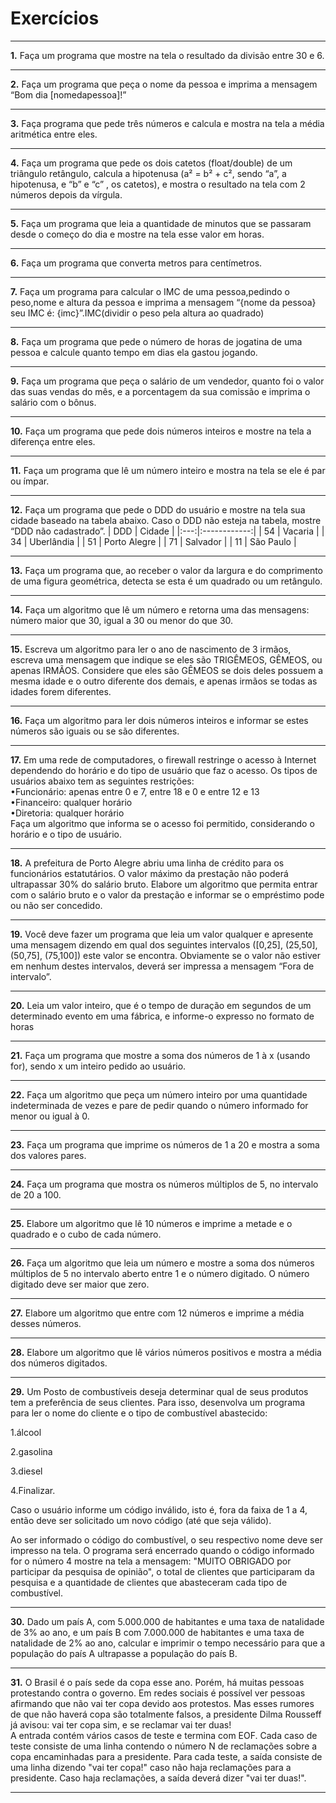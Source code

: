 # Exercícios
***
**1.** Faça um programa que mostre na tela o resultado da divisão entre 30 e 6.
***
**2.** Faça um programa que peça o nome da pessoa e imprima a mensagem “Bom dia [nomedapessoa]!”
***
**3.** Faça programa que pede três números e calcula e mostra na tela a média aritmética entre eles.
***
**4.** Faça um programa que pede os dois catetos (float/double) de um triângulo retângulo, calcula a hipotenusa (a² = b² + c², sendo “a”, a hipotenusa, e “b” e “c” , os catetos), e mostra o resultado na tela com 2 números depois da vírgula.
***
**5.** Faça um programa que leia a quantidade de minutos que se passaram desde o começo do dia e mostre na tela esse valor em horas.
***
**6.** Faça um programa que converta metros para centímetros.
***
**7.** Faça um programa para calcular o IMC de uma pessoa,pedindo o peso,nome e altura da pessoa e imprima a mensagem “{nome da pessoa} seu IMC é: {imc}”.IMC(dividir o peso pela altura ao quadrado)
***
**8.** Faça um programa que pede o número de horas de jogatina de uma pessoa e calcule quanto tempo em dias ela gastou jogando.
***
**9.** Faça um programa que peça o salário de um vendedor, quanto foi o valor das suas vendas do mês, e a porcentagem da sua comissão e imprima o salário com o bônus.
***
**10.** Faça um programa que pede dois números inteiros e mostre na tela a diferença entre eles.
***
**11.** Faça um programa que lê um número inteiro e mostra na tela se ele é par ou ímpar.
***
**12.** Faça um programa que pede o DDD do usuário e mostre na tela sua cidade baseado na tabela abaixo. Caso o DDD não esteja na tabela, mostre “DDD não cadastrado”.
| DDD |    Cidade    |
|:---:|:------------:|
|  54 |    Vacaria   |
|  34 |  Uberlândia  |
|  51 | Porto Alegre |
|  71 |   Salvador   |
|  11 |   São Paulo  |
***
**13.** Faça  um  programa  que,  ao receber  o valor  da largura  e  do  comprimento  de  uma figura geométrica, detecta se esta é um quadrado ou um retângulo.
***
**14.** Faça um algoritmo que lê um número e retorna uma das mensagens: número maior que 30, igual a 30 ou menor do que 30.
***

**15.** Escreva   um   algoritmo   para   ler   o   ano   de   nascimento   de   3   irmãos,   escreva   uma mensagem que indique se eles são TRIGÊMEOS, GÊMEOS, ou apenas IRMÃOS. Considere que eles são GÊMEOS se dois deles possuem a mesma idade e o outro diferente dos demais, e apenas irmãos se todas as idades forem diferentes.

***
**16.** Faça um algoritmo para ler dois números inteiros e informar se estes números são iguais ou se são diferentes.
***
**17.** Em uma rede de computadores, o firewall restringe o acesso à Internet dependendo do horário e do tipo de usuário que faz o acesso. Os tipos de usuários abaixo tem as seguintes restrições:  
•Funcionário: apenas entre 0 e 7, entre 18 e 0 e entre 12 e 13  
•Financeiro: qualquer horário  
•Diretoria: qualquer horário  
Faça um algoritmo que informa se o acesso foi permitido, considerando o horário e o tipo de usuário.
***
**18.** A prefeitura de Porto Alegre abriu uma linha de crédito para os funcionários estatutários. O valor máximo da prestação não poderá ultrapassar 30% do salário bruto. Elabore um algoritmo que permita entrar com o salário bruto e o valor da prestação e informar se o empréstimo pode ou não ser concedido.
***
**19.** Você deve fazer um programa que leia um valor qualquer e apresente uma mensagem dizendo em qual dos seguintes intervalos ([0,25], (25,50], (50,75], (75,100]) este valor se encontra. Obviamente se o valor não estiver em nenhum destes intervalos, deverá ser impressa a mensagem “Fora de intervalo”.
***
**20.** Leia um valor inteiro, que é o tempo de duração em segundos de um determinado evento em uma fábrica, e informe-o expresso no formato de horas
***
**21.** Faça um programa que mostre a soma dos números de 1 à x (usando for), sendo x um inteiro pedido ao usuário.
***

**22.** Faça um algoritmo que peça um número inteiro por uma quantidade indeterminada de vezes e pare de pedir quando o número informado for menor ou igual à 0.
***

**23.** Faça um programa que imprime os números de 1 a 20 e mostra a soma dos valores pares.
***

**24.** Faça um programa que mostra os números múltiplos de 5, no intervalo de 20 a 100.
***

**25.** Elabore um algoritmo que lê 10 números e imprime a metade e o quadrado e o cubo de cada número.
***

**26.** Faça um algoritmo que leia um número e mostre a soma dos números múltiplos de 5 no intervalo aberto entre 1 e o número digitado. O número digitado deve ser maior que zero.
***

**27.** Elabore um algoritmo que entre com 12 números e imprime a média desses números.
***

**28.** Elabore um algoritmo que lê vários números positivos e mostra a média dos números digitados.
***

**29.** Um Posto de combustíveis deseja determinar qual de seus produtos tem a preferência de seus clientes. Para isso, desenvolva um programa para ler o nome do cliente e o tipo de combustível abastecido: 

1.álcool 

2.gasolina  

3.diesel  

4.Finalizar.  

Caso o usuário informe um código inválido, isto é, fora da faixa de 1 a 4, então deve ser solicitado um novo código (até que seja válido).  

Ao ser informado o código do combustível, o seu respectivo nome deve ser impresso na tela.  O programa será encerrado quando o código informado for o número 4 mostre na tela a mensagem: "MUITO OBRIGADO por participar da pesquisa de opinião", o total de clientes que participaram da pesquisa e a quantidade de clientes que abasteceram cada tipo de combustível.
***

**30.** Dado um país A, com 5.000.000 de habitantes e uma taxa de natalidade de 3% ao ano, e um país B com 7.000.000 de habitantes e uma taxa de natalidade de 2% ao ano, calcular e imprimir o tempo necessário para que a população do país A ultrapasse a população do país B.
***


**31.** O Brasil é o país sede da copa esse ano. Porém, há muitas pessoas protestando contra o governo. Em redes sociais é possível ver pessoas afirmando que não vai ter copa devido aos protestos. Mas esses rumores de que não haverá copa são totalmente falsos, a presidente Dilma Rousseff já avisou: vai ter copa sim, e se reclamar vai ter duas!      
A entrada contém vários casos de teste e termina com EOF. Cada caso de teste consiste de uma linha contendo o número N de reclamações sobre a copa encaminhadas para a presidente. Para cada teste, a saída consiste de uma linha dizendo "vai ter copa!" caso não haja reclamações para a presidente. Caso haja reclamações, a saída deverá dizer "vai ter duas!".

***


